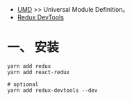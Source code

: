 
- [UMD](https://github.com/umdjs/umd) >> Universal Module Definition。
- [Redux DevTools](https://github.com/reduxjs/redux-devtools)


# 一、 安装
```
yarn add redux
yarn add react-redux

# optional
yarn add redux-devtools --dev
```
